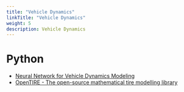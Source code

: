 ```yaml
---
title: "Vehicle Dynamics"
linkTitle: "Vehicle Dynamics"
weight: 5
description: Vehicle Dynamics
---
```


# Python

* [Neural Network for Vehicle Dynamics Modeling](https://github.com/TUMFTM/NeuralNetwork_for_VehicleDynamicsModeling)
* [OpenTIRE - The open-source mathematical tire modelling library](https://github.com/OpenTire/OpenTirePython)
